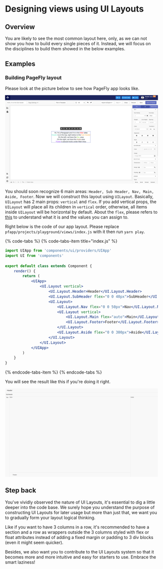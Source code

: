 # Designing views using UI Layouts

## Overview

You are likely to see the most common layout here, only, as we can not show you how to build every single pieces of it. Instead, we will focus on the disciplines to build them showed in the below examples.

## Examples

### Building PageFly layout

Please look at the picture below to see how PageFly app looks like.

![PageFly editing area](../../.gitbook/assets/screen-shot-2018-06-08-at-4.37.10-pm.png)

  
You should soon recognize 6 main areas: `Header, Sub Header, Nav, Main, Aside, Footer`. Now we will construct this layout using `UILayout`. Basically, `UILayout` has 2 main props: `vertical` and `flex`. If you add vertical props, the `UILayout` will place all its children in `vertical` order, otherwise, all items inside `UILayout` will be horizontal by default. About the `flex`, please refers to [this](https://www.w3schools.com/cssref/css3_pr_flex.asp) to understand what it is and the values you can assign to.

Right below is the code of our app layout. Please replace `pfapp/projects/playground/views/index.js` with it then run `yarn play`.

{% code-tabs %}
{% code-tabs-item title="index.js" %}
```jsx
import UIApp from 'components/ui/providers/UIApp'
import UI from 'components'

export default class extends Component {
	render() {
		return (
			<UIApp>
				<UI.Layout vertical>
					<UI.Layout.Header>Header</UI.Layout.Header>
					<UI.Layout.SubHeader flex="0 0 40px">SubHeader</UI.Layout.SubHeader>
					<UI.Layout>
						<UI.Layout.Nav flex="0 0 50px">Nav</UI.Layout.Nav>
						<UI.Layout vertical>
							<UI.Layout.Main flex="auto">Main</UI.Layout.Main>
							<UI.Layout.Footer>Footer</UI.Layout.Footer>
						</UI.Layout>
						<UI.Layout.Aside flex="0 0 300px">Aside</UI.Layout.Aside>
					</UI.Layout>
				</UI.Layout>
			</UIApp>
		)
	}
}
```
{% endcode-tabs-item %}
{% endcode-tabs %}

You will see the result like this if you're doing it right.

![Raw PageFly layout](../../.gitbook/assets/screen-shot-2018-06-08-at-4.48.57-pm.png)

## Step back

You've vividly observed the nature of UI Layouts, it's essential to dig a little deeper into the code base. We surely hope you understand the purpose of constructing UI Layouts for later usage but more than just that, we want you to gradually form your layout logical thinking. 

Like if you want to have 3 columns in a row, it's recommended to have a section and a row as wrappers outside the 3 columns styled with flex or float attributes instead of adding a fixed margin or padding to 3 div blocks \(even it might seem quicker\). 

Besides, we also want you to contribute to the UI Layouts system so that it becomes more and more intuitive and easy for starters to use. Embrace the smart laziness!

